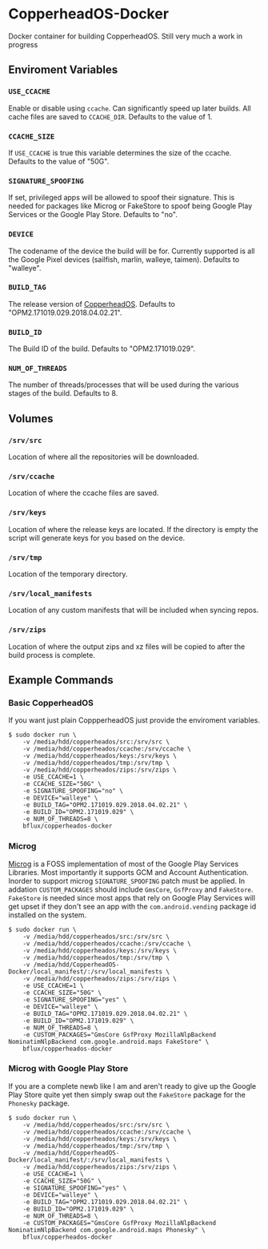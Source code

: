 # CopperheadOS-Docker
Docker container for building CopperheadOS. Still very much a work in progress

## Enviroment Variables

### `USE_CCACHE`
Enable or disable using `ccache`. Can significantly speed up later builds. All
cache files are saved to `CCACHE_DIR`. Defaults to the value of 1.

### `CCACHE_SIZE`
If `USE_CCACHE` is true this variable determines the size of the ccache.
Defaults to the value of "50G".

### `SIGNATURE_SPOOFING`
If set, privileged apps will be allowed to spoof their signature. This is needed
for packages like Microg or FakeStore to spoof being Google Play Services or the
Google Play Store. Defaults to "no".

### `DEVICE`
The codename of the device the build will be for. Currently supported is all the
Google Pixel devices (sailfish, marlin, walleye, taimen). Defaults to "walleye".

### `BUILD_TAG`
The release version of [CopperheadOS](https://github.com/CopperheadOS/android-prepare-vendor/releases).
Defaults to "OPM2.171019.029.2018.04.02.21".

### `BUILD_ID`
The Build ID of the build. Defaults to "OPM2.171019.029".

### `NUM_OF_THREADS`
The number of threads/processes that will be used during the various stages of
the build. Defaults to 8.

## Volumes

### `/srv/src`
Location of where all the repositories will be downloaded.

### `/srv/ccache`
Location of where the ccache files are saved.

### `/srv/keys`
Location of where the release keys are located. If the directory is empty the
script will generate keys for you based on the device.

### `/srv/tmp`
Location of the temporary directory.

### `/srv/local_manifests`
Location of any custom manifests that will be included when syncing repos.

### `/srv/zips`
Location of where the output zips and xz files will be copied to after the
build process is complete.

## Example Commands

### Basic CopperheadOS
If you want just plain CoppperheadOS just provide the enviroment variables.

```
$ sudo docker run \
    -v /media/hdd/copperheados/src:/srv/src \
    -v /media/hdd/copperheados/ccache:/srv/ccache \
    -v /media/hdd/copperheados/keys:/srv/keys \
    -v /media/hdd/copperheados/tmp:/srv/tmp \
    -v /media/hdd/copperheados/zips:/srv/zips \
    -e USE_CCACHE=1 \
    -e CCACHE_SIZE="50G" \
    -e SIGNATURE_SPOOFING="no" \
    -e DEVICE="walleye" \
    -e BUILD_TAG="OPM2.171019.029.2018.04.02.21" \
    -e BUILD_ID="OPM2.171019.029" \
    -e NUM_OF_THREADS=8 \
    bflux/copperheados-docker
```

### Microg
[Microg](https://microg.org/) is a FOSS implementation of most of the Google
Play Services Libraries. Most importantly it supports GCM and Account
Authentication. Inorder to support microg `SIGNATURE_SPOOFING` patch must be
applied. In addation `CUSTOM_PACKAGES` should include `GmsCore`, `GsfProxy` and
`FakeStore`. `FakeStore` is needed since most apps that rely on Google Play
Services will get upset if they don't see an app with the `com.android.vending`
package id installed on the system.

```
$ sudo docker run \
    -v /media/hdd/copperheados/src:/srv/src \
    -v /media/hdd/copperheados/ccache:/srv/ccache \
    -v /media/hdd/copperheados/keys:/srv/keys \
    -v /media/hdd/copperheados/tmp:/srv/tmp \
    -v /media/hdd/CopperheadOS-Docker/local_manifest/:/srv/local_manifests \
    -v /media/hdd/copperheados/zips:/srv/zips \
    -e USE_CCACHE=1 \
    -e CCACHE_SIZE="50G" \
    -e SIGNATURE_SPOOFING="yes" \
    -e DEVICE="walleye" \
    -e BUILD_TAG="OPM2.171019.029.2018.04.02.21" \
    -e BUILD_ID="OPM2.171019.029" \
    -e NUM_OF_THREADS=8 \
    -e CUSTOM_PACKAGES="GmsCore GsfProxy MozillaNlpBackend NominatimNlpBackend com.google.android.maps FakeStore" \
    bflux/copperheados-docker
```

### Microg with Google Play Store
If you are a complete newb like I am and aren't ready to give up the Google Play
Store quite yet then simply swap out the `FakeStore` package for the `Phonesky`
package.

```
$ sudo docker run \
    -v /media/hdd/copperheados/src:/srv/src \
    -v /media/hdd/copperheados/ccache:/srv/ccache \
    -v /media/hdd/copperheados/keys:/srv/keys \
    -v /media/hdd/copperheados/tmp:/srv/tmp \
    -v /media/hdd/CopperheadOS-Docker/local_manifest/:/srv/local_manifests \
    -v /media/hdd/copperheados/zips:/srv/zips \
    -e USE_CCACHE=1 \
    -e CCACHE_SIZE="50G" \
    -e SIGNATURE_SPOOFING="yes" \
    -e DEVICE="walleye" \
    -e BUILD_TAG="OPM2.171019.029.2018.04.02.21" \
    -e BUILD_ID="OPM2.171019.029" \
    -e NUM_OF_THREADS=8 \
    -e CUSTOM_PACKAGES="GmsCore GsfProxy MozillaNlpBackend NominatimNlpBackend com.google.android.maps Phonesky" \
    bflux/copperheados-docker
```
